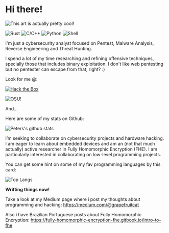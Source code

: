 # Hi there!

![This art is actually pretty cool!](https://media0.giphy.com/media/v1.Y2lkPTc5MGI3NjExZjY1bGRicHJ4eDdnYmFpemZuYXVneWhqYzZndDFpNnZhdXV2enI5MCZlcD12MV9pbnRlcm5hbF9naWZfYnlfaWQmY3Q9Zw/XMFQroKFTaaHNGg8dr/giphy.gif)

![Rust](https://img.shields.io/badge/-Asm-gray?style=for-the-badge&logo=linux)
![C/C++](https://img.shields.io/badge/-C%2FC%2B%2B-blue?style=for-the-badge&logo=cplusplus)
![Python](https://img.shields.io/badge/-Python-yellow?style=for-the-badge&logo=python)
![Shell](https://img.shields.io/badge/-Shell-blue?style=for-the-badge&logo=shell)

I'm just a cybersecurity analyst focused on Pentest, Malware Analysis, Reverse Engineering and Threat Hunting.

I spend a lot of my time researching and refining offensive techniques, specially those that includes binary exploitation. I don't like web pentesting but no pentester can escape from that, right? :)

Look for me @:

[![Hack the Box](http://www.hackthebox.eu/badge/image/352775)](https://app.hackthebox.com/profile/352775)

![OSU!](https://img.shields.io/badge/OSU!-IchigoHamu-e75480)

And...

Here are some of my stats on Github:

![Peters's github stats](https://bad-apple-github-readme.vercel.app/api?show_bg=1&username=peterspbr&theme=radical)

I’m seeking to collaborate on cybersecurity projects and hardware hacking. I am eager to learn about embedded devices and am an (not that much actually) active researcher in Fully Homomorphic Encryption (FHE). I am particularly interested in collaborating on low-level programming projects.

You can get some hint on some of my fav programming languages by this card:

![Top Langs](https://bad-apple-github-readme.vercel.app/api/top-langs/?username=peterspbr&layout=compact&theme=radical)

**Writting things now!**

Take a look at my Medium page where i post my thoughts about programming and hacking: https://medium.com/@grapefruitcat

Also i have Brazilian Portuguese posts about Fully Homomorphic Encryption: https://fully-homomorphic-encryption-fhe.gitbook.io/intro-to-fhe
